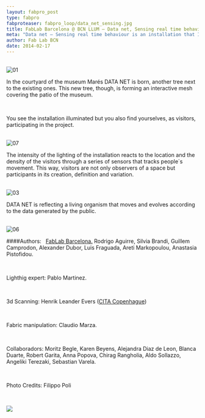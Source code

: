 ```yaml
---
layout: fabpro_post
type: fabpro
fabproteaser: fabpro_loop/data_net_sensing.jpg
title: FabLab Barcelona @ BCN LLUM – Data net, Sensing real time behavior
meta: "Data net – Sensing real time behaviour is an installation that IAAC FabLab Barcelona was invited to design by the Barcelona City Council to within the BCN LLUM festival during the Santa Eulàlia cellebration."
author: Fab Lab BCN
date: 2014-02-17
---
```


<br>

<img class="aligncenter size-full wp-image-4777" alt="01" src="http://old.fablabbcn.org/wp-content/uploads/2014/02/011.jpg"/>

<br>

In the courtyard of the museum Marés DATA NET is born, another tree next to the existing ones. This new tree, though, is forming an interactive mesh covering the patio of the museum.

<br>

You see the installation illuminated but you also find yourselves, as visitors, participating in the project.

<br>

<img class="aligncenter size-full wp-image-4782" alt="07" src="http://old.fablabbcn.org/wp-content/uploads/2014/02/07.jpg"/>

<br>

The intensity of the lighting of the installation reacts to the location and the density of the visitors through a series of sensors that tracks people´s movement. This way, visitors are not only observers of a space but participants in its creation, definition and variation.

<br>

<img class="aligncenter size-full wp-image-4779" alt="03" src="http://old.fablabbcn.org/wp-content/uploads/2014/02/031.jpg"/>

<br>

DATA NET is reflecting a living organism that moves and evolves according to the data generated by the public.

<br>

<img class="aligncenter size-full wp-image-4781" alt="06" src="http://old.fablabbcn.org/wp-content/uploads/2014/02/061.jpg"/>

<br>

####Authors:   
<a href="http://old.fablabbcn.org/">FabLab Barcelona.</a>
Rodrigo Aguirre, Silvia Brandi, Guillem Camprodon, Alexander Dubor, Luis Fraguada, Areti Markopoulou, Anastasia Pistofidou.

<br>

Lighthig expert: Pablo Martinez.

<br>

3d Scanning: Henrik Leander Evers (<a href="http://cita.karch.dk/">CITA Copenhague</a>)

<br>

Fabric manipulation: Claudio Marza.

<br>

Collaboradors: Moritz Begle, Karen Beyens, Alejandra Diaz de Leon, Blanca Duarte, Robert Garita, Anna Popova, Chirag Rangholia, Aldo Sollazzo, Angeliki Terezaki, Sebastian Varela.

<br>

Photo Credits: Filippo Poli

<br>

<img src="http://old.fablabbcn.org/wp-content/uploads/2014/02/051.jpg"/></a>
